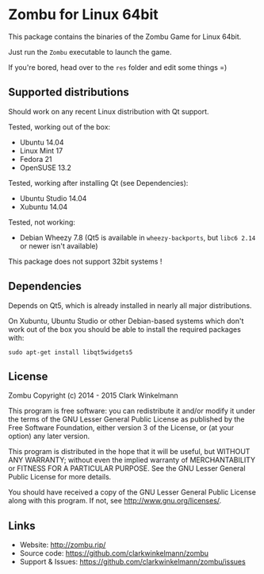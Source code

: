 # Zombu for Linux 64bit

This package contains the binaries of the Zombu Game for Linux 64bit.

Just run the `Zombu` executable to launch the game.

If you're bored, head over to the `res` folder and edit some things =)

## Supported distributions

Should work on any recent Linux distribution with Qt support.

Tested, working out of the box:
- Ubuntu 14.04
- Linux Mint 17
- Fedora 21
- OpenSUSE 13.2

Tested, working after installing Qt (see Dependencies):
- Ubuntu Studio 14.04
- Xubuntu 14.04

Tested, not working:
- Debian Wheezy 7.8 (Qt5 is available in `wheezy-backports`, but `libc6 2.14` or newer isn't available) 

This package does not support 32bit systems !

## Dependencies

Depends on Qt5, which is already installed in nearly all major distributions.

On Xubuntu, Ubuntu Studio or other Debian-based systems which don't work out of the box you should be able to install the required packages with:

    sudo apt-get install libqt5widgets5

## License

Zombu Copyright (c) 2014 - 2015 Clark Winkelmann

This program is free software: you can redistribute it and/or modify it under the terms of the GNU Lesser General Public License as published by the Free Software Foundation, either version 3 of the License, or (at your option) any later version.

This program is distributed in the hope that it will be useful, but WITHOUT ANY WARRANTY; without even the implied warranty of MERCHANTABILITY or FITNESS FOR A PARTICULAR PURPOSE.  See the GNU Lesser General Public License for more details.

You should have received a copy of the GNU Lesser General Public License along with this program.  If not, see <http://www.gnu.org/licenses/>.

## Links

- Website: <http://zombu.rip/>
- Source code: <https://github.com/clarkwinkelmann/zombu>
- Support & Issues: <https://github.com/clarkwinkelmann/zombu/issues>

